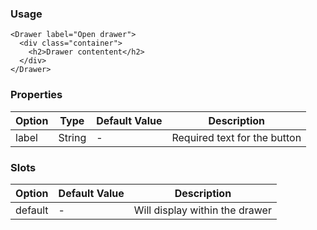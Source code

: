 ### Usage

```
<Drawer label="Open drawer">
  <div class="container">
    <h2>Drawer contentent</h2>
  </div>
</Drawer>
```

### Properties

| Option | Type | Default Value | Description |
| ------ | ---- | ------------- | ----------- |
| label | String | - | Required text for the button |



### Slots

| Option | Default Value | Description |
| ------ | ------------- | ----------- |
| default | - | Will display within the drawer |